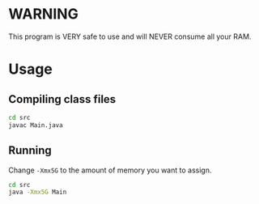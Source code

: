 # WARNING
This program is VERY safe to use and will NEVER consume all your RAM.

# Usage
## Compiling class files
```bash
cd src
javac Main.java
```

## Running
Change `-Xmx5G` to the amount of memory you want to assign.
```bash
cd src
java -Xmx5G Main
```

